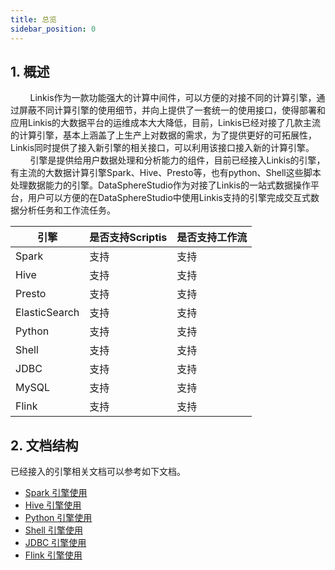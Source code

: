 ```yaml
---
title: 总览
sidebar_position: 0
---
```

## 1. 概述

&nbsp;&nbsp;&nbsp;&nbsp;&nbsp;&nbsp;&nbsp;&nbsp;Linkis作为一款功能强大的计算中间件，可以方便的对接不同的计算引擎，通过屏蔽不同计算引擎的使用细节，并向上提供了一套统一的使用接口，使得部署和应用Linkis的大数据平台的运维成本大大降低，目前，Linkis已经对接了几款主流的计算引擎，基本上涵盖了上生产上对数据的需求，为了提供更好的可拓展性，Linkis同时提供了接入新引擎的相关接口，可以利用该接口接入新的计算引擎。  
&nbsp;&nbsp;&nbsp;&nbsp;&nbsp;&nbsp;&nbsp;&nbsp;引擎是提供给用户数据处理和分析能力的组件，目前已经接入Linkis的引擎，有主流的大数据计算引擎Spark、Hive、Presto等，也有python、Shell这些脚本处理数据能力的引擎。DataSphereStudio作为对接了Linkis的一站式数据操作平台，用户可以方便的在DataSphereStudio中使用Linkis支持的引擎完成交互式数据分析任务和工作流任务。

|  引擎   | 是否支持Scriptis |   是否支持工作流   |
|  ----  | ----  | ---- |
| Spark  | 支持 |  支持 |
| Hive  | 支持 | 支持 |
| Presto  | 支持 | 支持 |
| ElasticSearch  | 支持 | 支持 |
| Python  | 支持 | 支持 |
| Shell  | 支持 | 支持 |
| JDBC  | 支持 | 支持 |
| MySQL  | 支持 | 支持 |
| Flink  | 支持 | 支持 |

## 2. 文档结构

已经接入的引擎相关文档可以参考如下文档。  

- [Spark 引擎使用](spark.md)  
- [Hive 引擎使用](hive.md)  
- [Python 引擎使用](python.md)  
- [Shell 引擎使用](shell.md)  
- [JDBC 引擎使用](jdbc.md)  
- [Flink 引擎使用](flink.md)  
